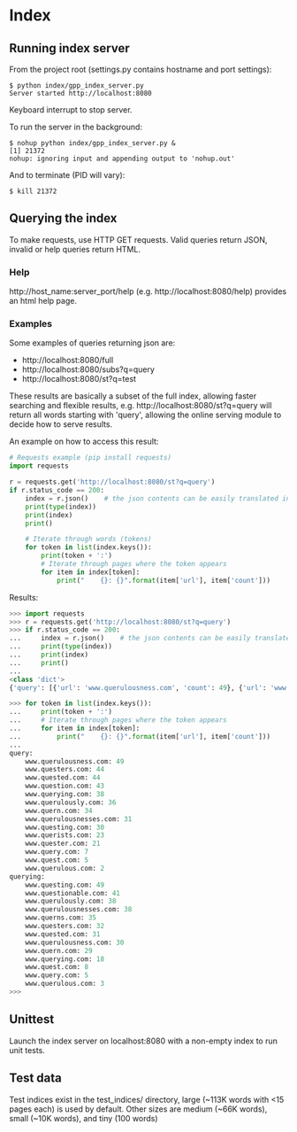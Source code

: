 <!--
## TODO
- [ ] Unit tests
Indexes:
Updates:
    Calculate a hash of a page's content when indexing, for updates check hashes to see if it's worth
    going through and reindexing the page.
Page rank:
    Calculate ranking based on backlinks, counts, etc
    Retrieval date

## Notes
string punctuation: word_data.translate(word_data.maketrans('', '', string.punctuation + '…°'))
strip accent marks: unidecode.unidecode(word_data)
tokenizer: nltk.word_tokenize(word_data)
    BTW if markov chains are used, tokenize first since removing punctuation will cause empty strings, better for training 
-->

# Index
## Running index server
From the project root (settings.py contains hostname and port settings):
```
$ python index/gpp_index_server.py
Server started http://localhost:8080

```
Keyboard interrupt to stop server.

To run the server in the background:
```
$ nohup python index/gpp_index_server.py &
[1] 21372
nohup: ignoring input and appending output to 'nohup.out'
```
And to terminate (PID will vary):
```
$ kill 21372
```

## Querying the index
To make requests, use HTTP GET requests. Valid queries return JSON, invalid or help queries return HTML.
### Help
http://host_name:server_port/help (e.g. http://localhost:8080/help) provides an html help page.

### Examples
Some examples of queries returning json are: 
- http://localhost:8080/full
- http://localhost:8080/subs?q=query
- http://localhost:8080/st?q=test

These results are basically a subset of the full index, allowing faster searching and flexible results, e.g. http://localhost:8080/st?q=query will return all words starting with 'query', allowing the online serving module to decide how to serve results.

An example on how to access this result:
```python
# Requests example (pip install requests)
import requests

r = requests.get('http://localhost:8080/st?q=query')
if r.status_code == 200:
    index = r.json()    # the json contents can be easily translated into a dict
    print(type(index))
    print(index)
    print()

    # Iterate through words (tokens)
    for token in list(index.keys()):
        print(token + ':')
        # Iterate through pages where the token appears
        for item in index[token]:
            print("    {}: {}".format(item['url'], item['count']))
```
Results:
```python
>>> import requests
>>> r = requests.get('http://localhost:8080/st?q=query')
>>> if r.status_code == 200:
...     index = r.json()    # the json contents can be easily translated into a dict
...     print(type(index))
...     print(index)
...     print()
...
<class 'dict'>
{'query': [{'url': 'www.querulousness.com', 'count': 49}, {'url': 'www.questers.com', 'count': 44}, {'url': 'www.quested.com', 'count': 44}, {'url': 'www.question.com', 'count': 43}, {'url': 'www.querying.com', 'count': 38}, {'url': 'www.querulously.com', 'count': 36}, {'url': 'www.quern.com', 'count': 34}, {'url': 'www.querulousnesses.com', 'count': 31}, {'url': 'www.questing.com', 'count': 30}, {'url': 'www.querists.com', 'count': 23}, {'url': 'www.quester.com', 'count': 21}, {'url': 'www.query.com', 'count': 7}, {'url': 'www.quest.com', 'count': 5}, {'url': 'www.querulous.com', 'count': 2}], 'querying': [{'url': 'www.questing.com', 'count': 49}, {'url': 'www.questionable.com', 'count': 41}, {'url': 'www.querulously.com', 'count': 38}, {'url': 'www.querulousnesses.com', 'count': 38}, {'url': 'www.querns.com', 'count': 35}, {'url': 'www.questers.com', 'count': 32}, {'url': 'www.quested.com', 'count': 31}, {'url': 'www.querulousness.com', 'count': 30}, {'url': 'www.quern.com', 'count': 29}, {'url': 'www.querying.com', 'count': 18}, {'url': 'www.quest.com', 'count': 8}, {'url': 'www.query.com', 'count': 5}, {'url': 'www.querulous.com', 'count': 3}]}

>>> for token in list(index.keys()):
...     print(token + ':')
...     # Iterate through pages where the token appears
...     for item in index[token]:
...         print("    {}: {}".format(item['url'], item['count']))
...
query:
    www.querulousness.com: 49
    www.questers.com: 44
    www.quested.com: 44
    www.question.com: 43
    www.querying.com: 38
    www.querulously.com: 36
    www.quern.com: 34
    www.querulousnesses.com: 31
    www.questing.com: 30
    www.querists.com: 23
    www.quester.com: 21
    www.query.com: 7
    www.quest.com: 5
    www.querulous.com: 2
querying:
    www.questing.com: 49
    www.questionable.com: 41
    www.querulously.com: 38
    www.querulousnesses.com: 38
    www.querns.com: 35
    www.questers.com: 32
    www.quested.com: 31
    www.querulousness.com: 30
    www.quern.com: 29
    www.querying.com: 18
    www.quest.com: 8
    www.query.com: 5
    www.querulous.com: 3
>>>

```
## Unittest
Launch the index server on localhost:8080 with a non-empty index to run unit tests.

## Test data
Test indices exist in the test_indices/ directory, large (~113K words with <15 pages each) is used by default. Other sizes are medium (~66K words), small (~10K words), and tiny (100 words)
